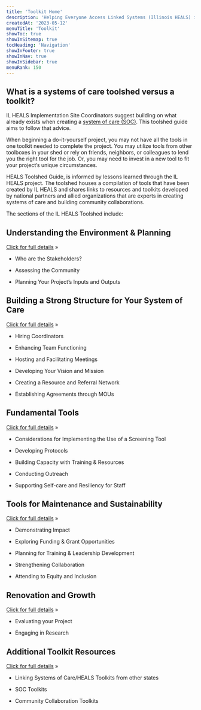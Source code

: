 ```yaml
---
title: 'Toolkit Home'
description: 'Helping Everyone Access Linked Systems (Illinois HEALS) is multi-year initiative to address child and youth victimization.'
createdAt: '2023-05-12'
menuTitle: 'Toolkit'
showToc: true
showInSitemap: true
tocHeading: 'Navigation'
showInFooter: true
showInNav: true
showInSidebar: true
menuRank: 150
---
```


## What is a systems of care toolshed versus a toolkit?

IL HEALS Implementation Site Coordinators suggest building on what already exists when creating a [system of care (SOC)](https://ovc.ojp.gov/news/grantee-news/linking-systems-care-children-and-youth). This toolshed guide aims to follow that advice.

When beginning a do-it-yourself project, you may not have all the tools in one toolkit needed to complete the project. You may utilize tools from other toolboxes in your shed or rely on friends, neighbors, or colleagues to lend you the right tool for the job. Or, you may need to invest in a new tool to fit your project’s unique circumstances.

HEALS Toolshed Guide, is informed by lessons learned through the IL HEALS project. The toolshed houses a compilation of tools that have been created by IL HEALS and shares links to resources and toolkits developed by national partners and allied organizations that are experts in creating systems of care and building community collaborations.

The sections of the IL HEALS Toolshed include:

<div class="px-0">

## Understanding the Environment & Planning

<div class="px-1">

[Click for full details](/toolkit/understanding-the-environment/)&nbsp;&raquo;

</div>

<div class="px-3">

- Who are the Stakeholders?

- Assessing the Community

- Planning Your Project’s Inputs and Outputs

</div>

## Building a Strong Structure for Your System of Care

<div class="px-1">

[Click for full details](/toolkit/building-a-strong-structure/)&nbsp;&raquo;

</div>

<div class="px-3">

- Hiring Coordinators

- Enhancing Team Functioning

- Hosting and Facilitating Meetings

- Developing Your Vision and Mission

- Creating a Resource and Referral Network

- Establishing Agreements through MOUs

</div>

## Fundamental Tools

<div class="px-1">

[Click for full details](/toolkit/understanding-the-environment/)&nbsp;&raquo;

</div>

<div class="px-3">

- Considerations for Implementing the Use of a Screening Tool

- Developing Protocols

- Building Capacity with Training & Resources

- Conducting Outreach

- Supporting Self-care and Resiliency for Staff

</div>

## Tools for Maintenance and Sustainability

<div class="px-1">

[Click for full details](/toolkit/understanding-the-environment/)&nbsp;&raquo;

</div>

<div class="px-3">

- Demonstrating Impact

- Exploring Funding & Grant Opportunities

- Planning for Training & Leadership Development

- Strengthening Collaboration

- Attending to Equity and Inclusion

</div>

## Renovation and Growth

<div class="px-1">

[Click for full details](/toolkit/understanding-the-environment/)&nbsp;&raquo;

</div>

<div class="px-3">

- Evaluating your Project

- Engaging in Research

</div>

## Additional Toolkit Resources

<div class="px-1">

[Click for full details](/toolkit/understanding-the-environment/)&nbsp;&raquo;

</div>

<div class="px-3">

- Linking Systems of Care/HEALS Toolkits from other states

- SOC Toolkits

- Community Collaboration Toolkits

</div>

<div style="margin-bottom: 175px"></div>
